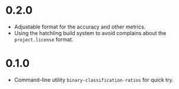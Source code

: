 # 0.2.0

  - Adjustable format for the accuracy and other metrics.
  - Using the hatchling build system to avoid complains about the `project.license` format.


# 0.1.0

  - Command-line utility `binary-classification-ratios` for quick try.
